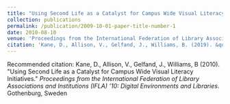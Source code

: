 ```yaml
---
title: "Using Second Life as a Catalyst for Campus Wide Visual Literacy Initiatives"
collection: publications
permalink: /publication/2009-10-01-paper-title-number-1
date: 2010-08-10
venue: 'Proceedings from the International Federation of Library Associations and Institutions (IFLA) ’10: Digital Environments and Libraries'
citation: 'Kane, D., Allison, V., Gelfand, J., Williams, B. (2019). &quot;Paper Title Number 1.&quot; <i>Proceedings from the International Federation of Library Associations and Institutions (IFLA) ’10: Digital Environments and Libraries</i>. Gothenburg, Sweden.'
---
```


Recommended citation: Kane, D., Allison, V., Gelfand, J., Williams, B (2010). &quot;Using Second Life as a Catalyst for Campus Wide Visual Literacy Initiatives.&quot; <i>Proceedings from the International Federation of Library Associations and Institutions (IFLA) ’10: Digital Environments and Libraries</i>. Gothenburg, Sweden

